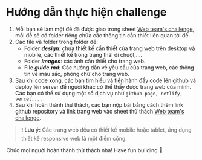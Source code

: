 # Hướng dẫn thực hiện challenge

1. Mỗi bạn sẽ làm một đề đã được giao trong sheet [Web team's challenge](https://docs.google.com/spreadsheets/d/1p3t87DdMeq_vzNc_PrgKml1Sx9a3xQIqo6bjZBK4RO4/edit?usp=sharing), mỗi đề sẽ có folder riêng chứa các thông tin cần thiết liên quan tới đề.
2. Các file và folder trong folder đề:
   - Folder ***design***: chứa thiết kế cần thiết của trang web trên desktop và mobile, các thiết kế trong trạng thái di chuột,....
   - Folder ***images***: các ảnh cần thiết cho trang web.
   - File ***guide.md***: Các hướng dẫn về yêu cầu của trang web, các thông tin về màu sắc, phông chữ cho trang web.
3. Sau khi code xong, các bạn tìm hiểu và tiến hành đẩy code lên github và deploy lên server để người khác có thể thấy được trang web của mình. Các bạn có thể sử dụng một số dịch vụ như `github page, netlify, vercel,...`
4. Sau khi hoàn thành thử thách, các bạn nộp bài bằng cách thêm link github repository và link trang web vào sheet thử thách [Web team's challenge](https://docs.google.com/spreadsheets/d/1p3t87DdMeq_vzNc_PrgKml1Sx9a3xQIqo6bjZBK4RO4/edit?usp=sharing).

> ❗ **Lưu ý:** Các trang web đều có thiết kế mobile hoặc tablet, ứng dụng thiết kế responsive web là một điểm cộng.

Chúc mọi người hoàn thành thử thách nha! Have fun building 🚀

